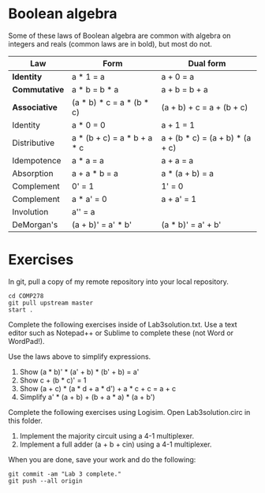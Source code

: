 # Boolean algebra

Some of these laws of Boolean algebra are common with algebra on integers and reals (common laws are in bold), but most do not.

Law                | Form                        | Dual form
------------------ | --------------------------- | -----------
**Identity**       | a * 1 = a                   | a + 0 = a
**Commutative**    | a * b = b * a               | a + b = b + a
**Associative**    | (a * b) * c = a * (b * c)   | (a + b) + c = a + (b + c)
Identity           | a * 0 = 0                   | a + 1 = 1
Distributive       | a * (b + c) = a * b + a * c | a + (b * c) = (a + b) * (a + c)
Idempotence        | a * a = a                   | a + a = a
Absorption         | a + a * b = a               | a * (a + b) = a
Complement         | 0' = 1                      | 1' = 0
Complement         | a * a' = 0                  | a + a' = 1
Involution         | a'' = a                     |
DeMorgan's         | (a + b)' = a' * b'          | (a * b)' = a' + b'

# Exercises
In git, pull a copy of my remote repository into your local repository.

	cd COMP278
	git pull upstream master
	start .

Complete the following exercises inside of Lab3solution.txt. Use a text editor such as Notepad++ or Sublime to complete these (not Word or WordPad!).

Use the laws above to simplify expressions.

1. Show (a * b)' * (a' + b) * (b' + b) = a'
2. Show c + (b * c)' = 1
3. Show (a + c) * (a * d + a * d') + a * c + c = a + c
4. Simplify a' * (a + b) + (b + a * a) * (a + b')

Complete the following exercises using Logisim. Open Lab3solution.circ in this folder.

1. Implement the majority circuit using a 4-1 multiplexer.
2. Implement a full adder (a + b + cin) using a 4-1 multiplexer.

When you are done, save your work and do the following:

	git commit -am "Lab 3 complete."
	git push --all origin
